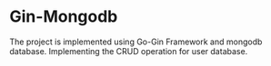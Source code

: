 # Gin-Mongodb
The project is implemented using Go-Gin Framework and mongodb database.
Implementing the CRUD operation for user database.
